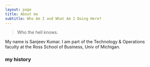 ```yaml
---
layout: page
title: About me
subtitle: Who Am I and What Am I Doing Here?
---
```


> Who the hell knows.

My name is Sanjeev Kumar. I am part of the Technology & Operations faculty at the Ross School of Business, Univ of Michigan.

### my history

